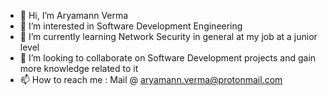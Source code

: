 - 👋 Hi, I’m Aryamann Verma
- 👀 I’m interested in Software Development Engineering
- 🌱 I’m currently learning Network Security in general at my job at a junior level
- 💞️ I’m looking to collaborate on Software Development projects and gain more knowledge related to it
- 📫 How to reach me : Mail @ aryamann.verma@protonmail.com

<!---
acloseknityarn/acloseknityarn is a ✨ special ✨ repository because its `README.md` (this file) appears on your GitHub profile.
You can click the Preview link to take a look at your changes.
--->
